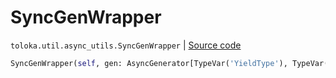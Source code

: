 # SyncGenWrapper
`toloka.util.async_utils.SyncGenWrapper` | [Source code](https://github.com/Toloka/toloka-kit/blob/v1.1.0.post1/src/util/async_utils.py#L337)

```python
SyncGenWrapper(self, gen: AsyncGenerator[TypeVar('YieldType'), TypeVar('SendType')])
```

